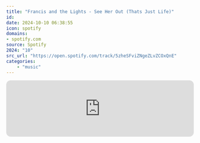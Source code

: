 ```yaml
---
title: "Francis and the Lights - See Her Out (Thats Just Life)"
id: 
date: 2024-10-10 06:38:55
icon: spotify
domains:
- spotify.com
source: Spotify
2024: "10"
src_url: "https://open.spotify.com/track/5zheSFviZNgeZLvZCOxQnE"
categories:
    - "music"
---
```

<iframe style="border-radius: 12px" width="100%" height="152" title="Spotify Embed: See Her Out (Thats Just Life)" frameborder="0" allowfullscreen allow="autoplay; clipboard-write; encrypted-media; fullscreen; picture-in-picture" loading="lazy" src="https://open.spotify.com/embed/track/5zheSFviZNgeZLvZCOxQnE?utm_source=oembed"></iframe>
